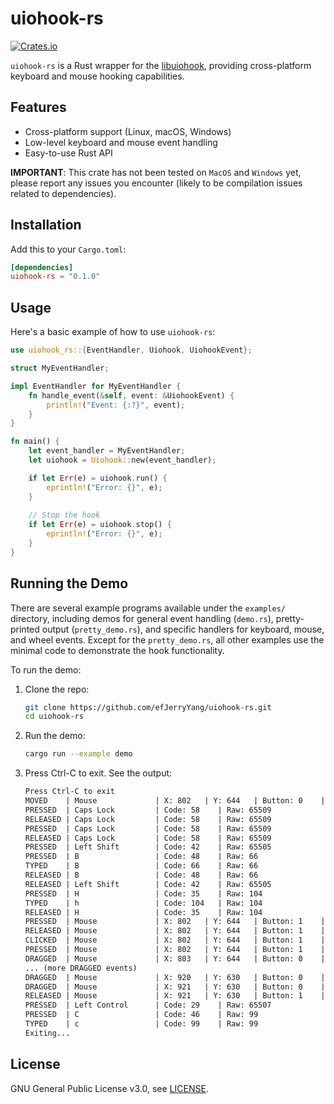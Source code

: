 # uiohook-rs

[![Crates.io](https://img.shields.io/crates/v/uiohook-rs.svg)](https://crates.io/crates/uiohook-rs)

`uiohook-rs` is a Rust wrapper for the [libuiohook](https://github.com/kwhat/libuiohook), providing cross-platform keyboard and mouse hooking capabilities.

## Features

- Cross-platform support (Linux, macOS, Windows)
- Low-level keyboard and mouse event handling
- Easy-to-use Rust API

**IMPORTANT**: This crate has not been tested on `MacOS` and `Windows` yet, please report any issues you encounter (likely to be compilation issues related to dependencies).

## Installation

Add this to your `Cargo.toml`:

```toml
[dependencies]
uiohook-rs = "0.1.0"
```

## Usage

Here's a basic example of how to use `uiohook-rs`:

```rust
use uiohook_rs::{EventHandler, Uiohook, UiohookEvent};

struct MyEventHandler;

impl EventHandler for MyEventHandler {
    fn handle_event(&self, event: &UiohookEvent) {
        println!("Event: {:?}", event);
    }
}

fn main() {
    let event_handler = MyEventHandler;
    let uiohook = Uiohook::new(event_handler);

    if let Err(e) = uiohook.run() {
        eprintln!("Error: {}", e);
    }
    
    // Stop the hook
    if let Err(e) = uiohook.stop() {
        eprintln!("Error: {}", e);
    }
}
```

## Running the Demo

There are several example programs available under the `examples/` directory, including demos for general event handling (`demo.rs`), pretty-printed output (`pretty_demo.rs`), and specific handlers for keyboard, mouse, and wheel events. Except for the `pretty_demo.rs`, all other examples use the minimal code to demonstrate the hook functionality.

To run the demo:

1. Clone the repo:

   ```sh
   git clone https://github.com/efJerryYang/uiohook-rs.git
   cd uiohook-rs
   ```

2. Run the demo:

   ```sh
   cargo run --example demo
   ```

3. Press Ctrl-C to exit. See the output:

    ```txt
    Press Ctrl-C to exit
    MOVED    | Mouse             | X: 802   | Y: 644   | Button: 0    | Clicks: 0   
    PRESSED  | Caps Lock         | Code: 58    | Raw: 65509
    RELEASED | Caps Lock         | Code: 58    | Raw: 65509
    PRESSED  | Caps Lock         | Code: 58    | Raw: 65509
    RELEASED | Caps Lock         | Code: 58    | Raw: 65509
    PRESSED  | Left Shift        | Code: 42    | Raw: 65505
    PRESSED  | B                 | Code: 48    | Raw: 66   
    TYPED    | B                 | Code: 66    | Raw: 66   
    RELEASED | B                 | Code: 48    | Raw: 66   
    RELEASED | Left Shift        | Code: 42    | Raw: 65505
    PRESSED  | H                 | Code: 35    | Raw: 104  
    TYPED    | h                 | Code: 104   | Raw: 104  
    RELEASED | H                 | Code: 35    | Raw: 104  
    PRESSED  | Mouse             | X: 802   | Y: 644   | Button: 1    | Clicks: 1   
    RELEASED | Mouse             | X: 802   | Y: 644   | Button: 1    | Clicks: 1   
    CLICKED  | Mouse             | X: 802   | Y: 644   | Button: 1    | Clicks: 1   
    PRESSED  | Mouse             | X: 802   | Y: 644   | Button: 1    | Clicks: 1   
    DRAGGED  | Mouse             | X: 803   | Y: 644   | Button: 0    | Clicks: 1   
    ... (more DRAGGED events)
    DRAGGED  | Mouse             | X: 920   | Y: 630   | Button: 0    | Clicks: 0   
    DRAGGED  | Mouse             | X: 921   | Y: 630   | Button: 0    | Clicks: 0   
    RELEASED | Mouse             | X: 921   | Y: 630   | Button: 1    | Clicks: 0   
    PRESSED  | Left Control      | Code: 29    | Raw: 65507
    PRESSED  | C                 | Code: 46    | Raw: 99   
    TYPED    | c                 | Code: 99    | Raw: 99   
    Exiting...
    ```

## License

GNU General Public License v3.0, see [LICENSE](LICENSE).
